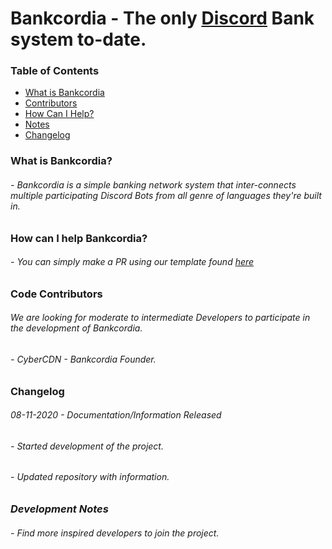 Bankcordia - The only [Discord](https://discord.com/) Bank system to-date. 
=====

### Table of Contents
* [What is Bankcordia](#what-is-bankcordia)
* [Contributors](#code-contributors)
* [How Can I Help?](#how-can-i-help-bankcordia)
* [Notes](#development-notes)
* [Changelog](#changelog)

### What is Bankcordia?
###### - Bankcordia is a simple banking network system that inter-connects multiple participating Discord Bots from all genre of languages they're built in.

### How can I help Bankcordia?
###### - You can simply make a PR using our template found [here]()  

### Code Contributors
###### *We are looking for moderate to intermediate Developers to participate in the development of Bankcordia.*

###### - CyberCDN - Bankcordia Founder. 

### Changelog

###### *08-11-2020 - Documentation/Information Released*
###### - Started development of the project.
###### - Updated repository with information.

### *Development Notes*
###### - *Find more inspired developers to join the project.*
